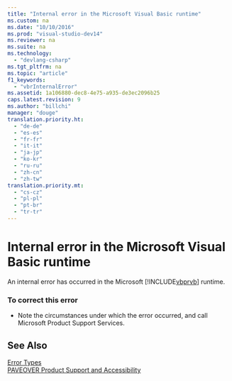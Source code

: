```yaml
---
title: "Internal error in the Microsoft Visual Basic runtime"
ms.custom: na
ms.date: "10/10/2016"
ms.prod: "visual-studio-dev14"
ms.reviewer: na
ms.suite: na
ms.technology: 
  - "devlang-csharp"
ms.tgt_pltfrm: na
ms.topic: "article"
f1_keywords: 
  - "vbrInternalError"
ms.assetid: 1a106880-dec8-4e75-a935-de3ec2096b25
caps.latest.revision: 9
ms.author: "billchi"
manager: "douge"
translation.priority.ht: 
  - "de-de"
  - "es-es"
  - "fr-fr"
  - "it-it"
  - "ja-jp"
  - "ko-kr"
  - "ru-ru"
  - "zh-cn"
  - "zh-tw"
translation.priority.mt: 
  - "cs-cz"
  - "pl-pl"
  - "pt-br"
  - "tr-tr"
---
```

# Internal error in the Microsoft Visual Basic runtime
An internal error has occurred in the Microsoft [!INCLUDE[vbprvb](../codequality/includes/vbprvb_md.md)] runtime.  
  
### To correct this error  
  
-   Note the circumstances under which the error occurred, and call Microsoft Product Support Services.  
  
## See Also  
 [Error Types](../Topic/Error%20Types%20\(Visual%20Basic\).md)   
 [PAVEOVER Product Support and Accessibility](http://msdn.microsoft.com/14e1d293-7b6d-40a6-bf3e-a92f8ee6c88c)